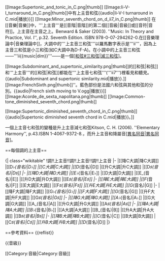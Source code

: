 [[Image:Supertonic_and_tonic_in_C.png|thumb]]
[[Image:Ii-V-I_turnaround_in_C.png|thumb]]中有上主音和弦{{audio|Ii-V-I turnaround in C.mid|播放}}]]
[[Image:Minor_seventh_chord_on_d_ii7_in_C.png|thumb]]
在[[音樂|音樂]]中，'''上主音'''是[[音階|音階]]的第二個[[音級|音級]]或[[音符|音符]]。上主音在主音之上。<ref>Benward & Saker (2003). ''Music: In Theory and Practice, Vol. I'', p.32. Seventh Edition. ISBN 978-0-07-294262-0.</ref>在[[音樂理論中|音樂理論中]]，大調中的'''上主音三和弦'''以羅馬數字表示是'''ii'''，因為上主音三和弦是小三和弦(如C大調中為D-F-A)。在小調中的上主音三和弦——'''ii{{music|dim}}'''——是一個[[和弦#三和弦|減三和弦]](如C小調中的D-F-A{{music|flat}})。

[[Image:Subdominant_and_supertonic_similarity.png|thumb]]的[[和弦|和弦]]和'''上主音'''的[[和弦|和弦]]都能在'''上主音七和弦'''('''ii7''')裡看見和聽見。{{audio|Subdominant and supertonic similarity.mid|播放}}.]]
[[Image:FrenchSixth.png|thumb]]''。藍色部份是法國六和弦與其他和弦的分別。{{audio|French sixth moving to V.ogg|播放}}]]
[[Image:Acorde_de_sexta_napolitana.png|thumb]]
[[Image:Common-tone_diminished_seventh_chord.png|thumb]]

[[Image:Supertonic_diminished_seventh_chord_in_C.png|thumb]]{{audio|Supertonic diminished seventh chord in C.mid|播放}}。]]

一個上主音七和弦的變種是升上主音減七和弦<ref>Kitson, C. H. (2006). ''Elementary Harmony'', p.43.ISBN 1-4067-9372-8.</ref>，而升上主音和降屬音[[異名同音|異名同音]](在C:D{{music|#}}=E{{music|b}})。

==每個調的上主音==

{| class="wikitable"
!調!!上主音!!調!!上主音!!調!!上主音
|-
|[[降C大調|降C大調]]
|[[D♭_(音名)|D♭]]
|[[C大調|C大調]]
|[[D_(音名)|D]]
|[[升C大調|升C大調]]
|[[D♯_(音名)|D♯]]
|-
|[[降D大調|降D大調]]
|[[E♭_(音名)|E♭]]
|[[D大調|D大調]]
|[[E_(音名)|E]]
|[[升D大調|升D大調]]
|[[E♯_(音名)|E♯]]
|-
|[[降E大調|降E大調]]
|[[F_(音名)|F]]
|[[E大調|E大調]]
|[[F♯_(音名)|F♯]]
|[[升E大調|升E大調]]
|[[G_(音名)|G]]
|-
|[[降F大調|降F大調]]
|[[G♭_(音名)|G♭]]
|[[F大調|F大調]]
|[[G_(音名)|G]]
|[[升F大調|升F大調]]
|[[G♯_(音名)|G♯]]
|-
|[[降G大調|降G大調]]
|[[A♭_(音名)|A♭]]
|[[G大調|G大調]]
|[[A_(音名)|A]]
|[[升G大調|升G大調]]
|[[A♯_(音名)|A♯]]
|-
|[[降A大調|降A大調]]
|[[B♭_(音名)|B♭]]
|[[A大調|A大調]]
|[[B_(音名)|B]]
|[[升A大調|升A大調]]
|[[B♯_(音名)|B♯]]
|-
|[[降B大調|降B大調]]
|[[C_(音名)|C]]
|[[B大調|B大調]]
|[[C♯_(音名)|C♯]]
|[[升B大調|升B大調]]
|[[D_(音名)|D]]
|}

==參考資料==
{{reflist}}

{{音級}}

[[Category:音級|Category:音級]]
